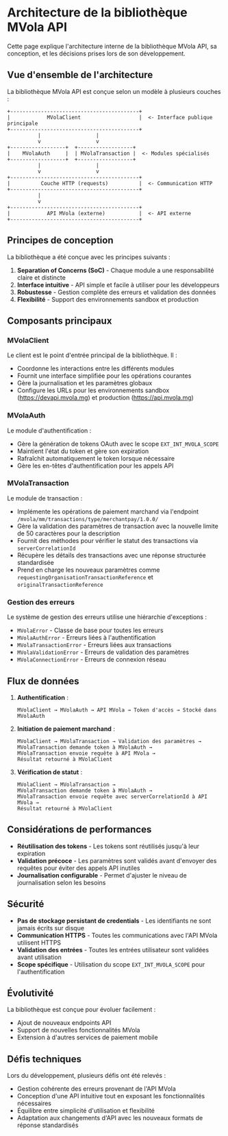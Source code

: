 # Architecture de la bibliothèque MVola API

Cette page explique l'architecture interne de la bibliothèque MVola API, sa conception, et les décisions prises lors de son développement.

## Vue d'ensemble de l'architecture

La bibliothèque MVola API est conçue selon un modèle à plusieurs couches :

```
+------------------------------------------+
|            MVolaClient                   |  <- Interface publique principale
+------------------------------------------+
          |                  |
          v                  v
+------------------+  +------------------+
|    MVolaAuth     |  | MVolaTransaction |  <- Modules spécialisés
+------------------+  +------------------+
          |                  |
          v                  v
+------------------------------------------+
|          Couche HTTP (requests)          |  <- Communication HTTP
+------------------------------------------+
          |
          v
+------------------------------------------+
|            API MVola (externe)           |  <- API externe
+------------------------------------------+
```

## Principes de conception

La bibliothèque a été conçue avec les principes suivants :

1. **Separation of Concerns (SoC)** - Chaque module a une responsabilité claire et distincte
2. **Interface intuitive** - API simple et facile à utiliser pour les développeurs
3. **Robustesse** - Gestion complète des erreurs et validation des données
4. **Flexibilité** - Support des environnements sandbox et production

## Composants principaux

### MVolaClient

Le client est le point d'entrée principal de la bibliothèque. Il :
- Coordonne les interactions entre les différents modules
- Fournit une interface simplifiée pour les opérations courantes
- Gère la journalisation et les paramètres globaux
- Configure les URLs pour les environnements sandbox (https://devapi.mvola.mg) et production (https://api.mvola.mg)

### MVolaAuth

Le module d'authentification :
- Gère la génération de tokens OAuth avec le scope `EXT_INT_MVOLA_SCOPE`
- Maintient l'état du token et gère son expiration
- Rafraîchit automatiquement le token lorsque nécessaire
- Gère les en-têtes d'authentification pour les appels API

### MVolaTransaction

Le module de transaction :
- Implémente les opérations de paiement marchand via l'endpoint `/mvola/mm/transactions/type/merchantpay/1.0.0/`
- Gère la validation des paramètres de transaction avec la nouvelle limite de 50 caractères pour la description
- Fournit des méthodes pour vérifier le statut des transactions via `serverCorrelationId`
- Récupère les détails des transactions avec une réponse structurée standardisée
- Prend en charge les nouveaux paramètres comme `requestingOrganisationTransactionReference` et `originalTransactionReference`

### Gestion des erreurs

Le système de gestion des erreurs utilise une hiérarchie d'exceptions :
- `MVolaError` - Classe de base pour toutes les erreurs
- `MVolaAuthError` - Erreurs liées à l'authentification
- `MVolaTransactionError` - Erreurs liées aux transactions
- `MVolaValidationError` - Erreurs de validation des paramètres
- `MVolaConnectionError` - Erreurs de connexion réseau

## Flux de données

1. **Authentification** :
   ```
   MVolaClient → MVolaAuth → API MVola → Token d'accès → Stocké dans MVolaAuth
   ```

2. **Initiation de paiement marchand** :
   ```
   MVolaClient → MVolaTransaction → Validation des paramètres → 
   MVolaTransaction demande token à MVolaAuth → 
   MVolaTransaction envoie requête à API MVola → 
   Résultat retourné à MVolaClient
   ```

3. **Vérification de statut** :
   ```
   MVolaClient → MVolaTransaction → 
   MVolaTransaction demande token à MVolaAuth → 
   MVolaTransaction envoie requête avec serverCorrelationId à API MVola → 
   Résultat retourné à MVolaClient
   ```

## Considérations de performances

- **Réutilisation des tokens** - Les tokens sont réutilisés jusqu'à leur expiration
- **Validation précoce** - Les paramètres sont validés avant d'envoyer des requêtes pour éviter des appels API inutiles
- **Journalisation configurable** - Permet d'ajuster le niveau de journalisation selon les besoins

## Sécurité

- **Pas de stockage persistant de credentials** - Les identifiants ne sont jamais écrits sur disque
- **Communication HTTPS** - Toutes les communications avec l'API MVola utilisent HTTPS
- **Validation des entrées** - Toutes les entrées utilisateur sont validées avant utilisation
- **Scope spécifique** - Utilisation du scope `EXT_INT_MVOLA_SCOPE` pour l'authentification

## Évolutivité

La bibliothèque est conçue pour évoluer facilement :
- Ajout de nouveaux endpoints API
- Support de nouvelles fonctionnalités MVola
- Extension à d'autres services de paiement mobile

## Défis techniques

Lors du développement, plusieurs défis ont été relevés :
- Gestion cohérente des erreurs provenant de l'API MVola
- Conception d'une API intuitive tout en exposant les fonctionnalités nécessaires
- Équilibre entre simplicité d'utilisation et flexibilité
- Adaptation aux changements d'API avec les nouveaux formats de réponse standardisés 